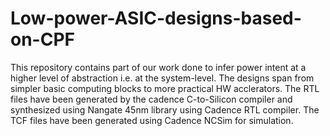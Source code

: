 # Low-power-ASIC-designs-based-on-CPF
This repository contains part of our work done to infer power intent at a higher level of abstraction i.e. at the system-level. The designs span from simpler basic computing blocks to more practical HW acclerators. The RTL files have been generated by the cadence C-to-Silicon compiler and synthesized using Nangate 45nm library using Cadence RTL compiler. The TCF files have been generated using Cadence NCSim for simulation.
